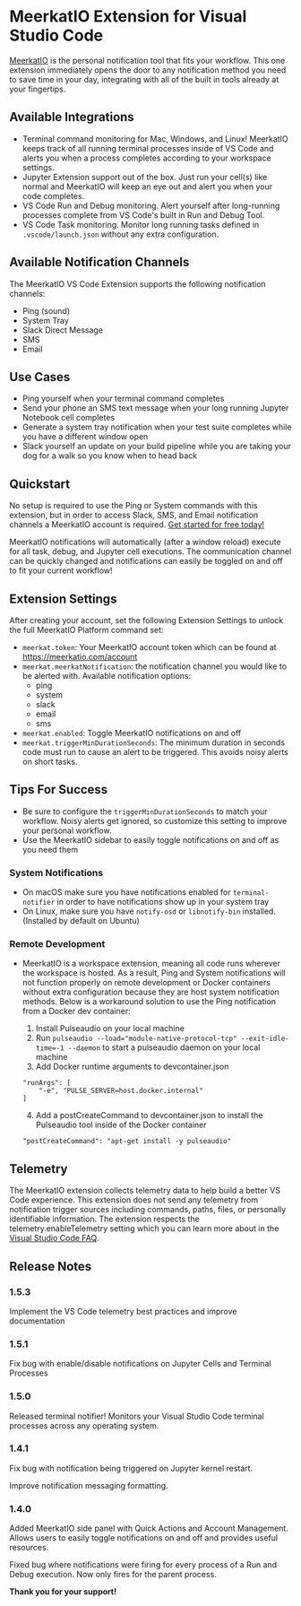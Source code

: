 # MeerkatIO Extension for Visual Studio Code

[MeerkatIO](https://meerkatio.com) is the personal notification tool that fits your workflow. This one extension immediately opens the door to any notification method you need to save time in your day, integrating with all of the built in tools already at your fingertips.

## Available Integrations

- Terminal command monitoring for Mac, Windows, and Linux! MeerkatIO keeps track of all running terminal processes inside of VS Code and alerts you when a process completes according to your workspace settings.
- Jupyter Extension support out of the box. Just run your cell(s) like normal and MeerkatIO will keep an eye out and alert you when your code completes.
- VS Code Run and Debug monitoring. Alert yourself after long-running processes complete from VS Code's built in Run and Debug Tool.
- VS Code Task monitoring. Monitor long running tasks defined in `.vscode/launch.json` without any extra configuration.

## Available Notification Channels

The MeerkatIO VS Code Extension supports the following notification channels:
- Ping (sound)
- System Tray
- Slack Direct Message
- SMS
- Email

## Use Cases

- Ping yourself when your terminal command completes
- Send your phone an SMS text message when your long running Jupyter Notebook cell completes
- Generate a system tray notification when your test suite completes while you have a different window open
- Slack yourself an update on your build pipeline while you are taking your dog for a walk so you know when to head back

## Quickstart
No setup is required to use the Ping or System commands with this extension, but in order to access Slack, SMS, and Email notification channels a MeerkatIO account is required. [Get started for free today!](https://meerkatio.com/register)

MeerkatIO notifications will automatically (after a window reload) execute for all task, debug, and Jupyter cell executions. The communication channel can be quickly changed and notifications can easily be toggled on and off to fit your current workflow!

## Extension Settings
After creating your account, set the following Extension Settings to unlock the full MeerkatIO Platform command set:

* `meerkat.token`: Your MeerkatIO account token which can be found at https://meerkatio.com/account
* `meerkat.meerkatNotification`: the notification channel you would like to be alerted with. Available notification options:
    * ping
    * system
    * slack
    * email
    * sms
* `meerkat.enabled`: Toggle MeerkatIO notifications on and off
* `meerkat.triggerMinDurationSeconds`: The minimum duration in seconds code must run to cause an alert to be triggered. This avoids noisy alerts on short tasks.

## Tips For Success

- Be sure to configure the `triggerMinDurationSeconds` to match your workflow. Noisy alerts get ignored, so customize this setting to improve your personal workflow.
- Use the MeerkatIO sidebar to easily toggle notifications on and off as you need them

### System Notifications

- On macOS make sure you have notifications enabled for `terminal-notifier` in order to have notifications show up in your system tray
- On Linux, make sure you have `notify-osd` or `libnotify-bin` installed. (Installed by default on Ubuntu)

### Remote Development

- MeerkatIO is a workspace extension, meaning all code runs wherever the workspace is hosted. As a result, Ping and System notifications will not function properly on remote development or Docker containers without extra configuration because they are host system notification methods. Below is a workaround solution to use the Ping notification from a Docker dev container:

    1. Install Pulseaudio on your local machine
    2. Run `pulseaudio --load="module-native-protocol-tcp" --exit-idle-time=-1 --daemon` to start a pulseaudio daemon on your local machine
    3. Add Docker runtime arguments to devcontainer.json
    ```
    "runArgs": [
        "-e", "PULSE_SERVER=host.docker.internal"
    ]
    ```
    4. Add a postCreateCommand to devcontainer.json to install the Pulseaudio tool inside of the Docker container
    ```
    "postCreateCommand": "apt-get install -y pulseaudio"
    ```

## Telemetry
The MeerkatIO extension collects telemetry data to help build a better VS Code experience. This extension does not send any telemetry from notification trigger sources including commands, paths, files, or personally identifiable information. The extension respects the telemetry.enableTelemetry setting which you can learn more about in the [Visual Studio Code FAQ](https://code.visualstudio.com/docs/supporting/faq#_how-to-disable-telemetry-reporting).

## Release Notes

### 1.5.3

Implement the VS Code telemetry best practices and improve documentation

### 1.5.1

Fix bug with enable/disable notifications on Jupyter Cells and Terminal Processes

### 1.5.0

Released terminal notifier! Monitors your Visual Studio Code terminal processes across any operating system.

### 1.4.1

Fix bug with notification being triggered on Jupyter kernel restart.

Improve notification messaging formatting.

### 1.4.0

Added MeerkatIO side panel with Quick Actions and Account Management. Allows users to easily toggle notifications on and off and provides useful resources.

Fixed bug where notifications were firing for every process of a Run and Debug execution. Now only fires for the parent process.


**Thank you for your support!**
